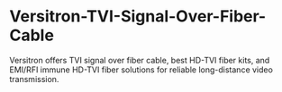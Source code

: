 # Versitron-TVI-Signal-Over-Fiber-Cable
Versitron offers TVI signal over fiber cable, best HD-TVI fiber kits, and EMI/RFI immune HD-TVI fiber solutions for reliable long-distance video transmission.
